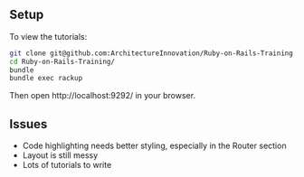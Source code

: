## Setup

To view the tutorials:

```bash
git clone git@github.com:ArchitectureInnovation/Ruby-on-Rails-Training.git
cd Ruby-on-Rails-Training/
bundle
bundle exec rackup
```

Then open http://localhost:9292/ in your browser.

## Issues

* Code highlighting needs better styling, especially in the Router section
* Layout is still messy
* Lots of tutorials to write